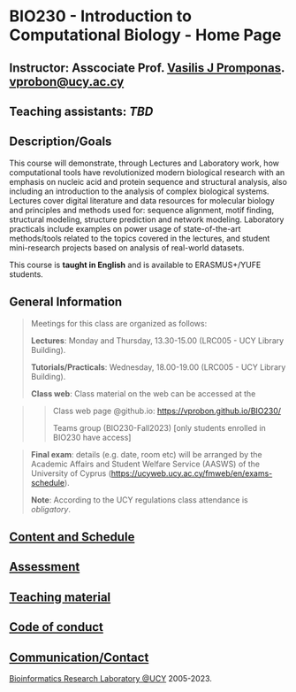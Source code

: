 # BIO230 - Introduction to Computational Biology - Home Page

## Instructor: Asscociate Prof. [Vasilis J Promponas](https://www.ucy.ac.cy/dir/el/component/comprofiler/userprofile/vprobon). [vprobon@ucy.ac.cy](mailto:vprobon@ucy.ac.cy)
## Teaching assistants: *TBD*


##  Description/Goals 
This course will demonstrate, through Lectures and Laboratory work, how computational tools have revolutionized modern biological research with an emphasis on nucleic acid and protein sequence and structural analysis, also including an introduction to the analysis of complex biological systems. 
Lectures cover digital literature and data resources for molecular biology and principles and methods used for: sequence alignment, motif finding, structural modeling, structure prediction and network modeling. Laboratory practicals include examples on power usage of state-of-the-art methods/tools related to the topics covered in the lectures, and student mini-research projects based on analysis of real-world datasets. 

This course is **taught in English** and is available to ERASMUS+/YUFE students.

## General Information
>Meetings for this class are organized as follows:
>
>**Lectures**: Monday and Thursday, 13.30-15.00 (LRC005 - UCY Library Building).
>
>**Tutorials/Practicals**: Wednesday, 18.00-19.00 (LRC005 - UCY Library Building).
>
>**Class web**: Class material on the web can be accessed at the

>>Class web page @github.io: https://vprobon.github.io/BIO230/
>>
>>Teams group (BIO230-Fall2023) [only students enrolled in BIO230 have access]

>**Final exam**: details (e.g. date, room etc) will be arranged by the Academic Affairs and Student Welfare Service (AASWS) of the University of Cyprus (https://ucyweb.ucy.ac.cy/fmweb/en/exams-schedule).
>
>**Note**: According to the UCY regulations class attendance is *obligatory*.


## [Content and Schedule](content.md)
## [Assessment](assessment.md)
## [Teaching material](material.md)
## [Code of conduct](conduct.md)
## [Communication/Contact](contact.md)


[Bioinformatics Research Laboratory @UCY](https://vprobon.github.io/BRL-UCY) 2005-2023.
